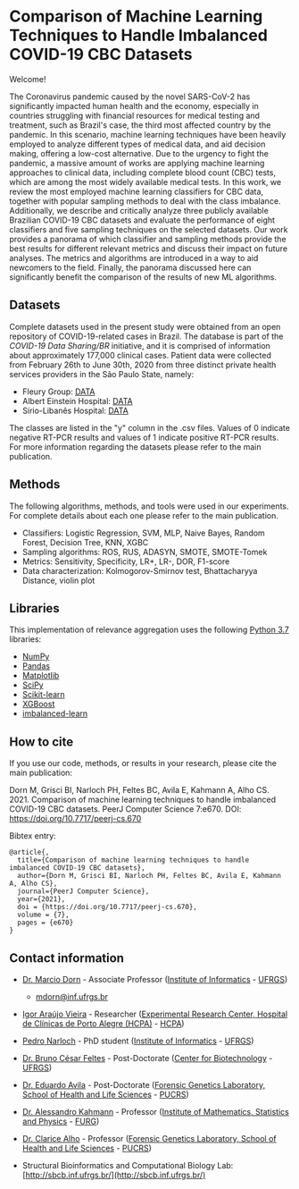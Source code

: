 # Comparison of Machine Learning Techniques to Handle Imbalanced COVID-19 CBC Datasets

Welcome!

The Coronavirus pandemic caused by the novel SARS-CoV-2 has significantly impacted human health and the economy, especially in countries struggling with financial resources for medical testing and treatment, such as Brazil's case, the third most affected country by the pandemic. In this scenario, machine learning techniques have been heavily employed to analyze different types of medical data, and aid decision making, offering a low-cost alternative. Due to the urgency to fight the pandemic, a massive amount of works are applying machine learning approaches to clinical data, including complete blood count (CBC) tests, which are among the most widely available medical tests. In this work, we review the most employed machine learning classifiers for CBC data, together with popular sampling methods to deal with the class imbalance. Additionally, we describe and critically analyze three publicly available Brazilian COVID-19 CBC datasets and evaluate the performance of eight classifiers and five sampling techniques on the selected datasets. Our work provides a panorama of which classifier and sampling methods provide the best results for different relevant metrics and discuss their impact on future analyses. The metrics and algorithms are introduced in a way to aid newcomers to the field. Finally, the panorama discussed here can significantly benefit the comparison of the results of new ML algorithms.

## Datasets

Complete datasets used in the present study were obtained from an open repository of COVID-19-related cases in Brazil. The database is part of the _COVID-19 Data Sharing/BR_ initiative, and it is comprised of information about approximately 177,000 clinical cases. Patient data were collected from February 26th to June 30th, 2020 from three distinct private health services providers in the São Paulo State, namely:

- Fleury Group: [DATA](FLEURY/DATA/)
- Albert Einstein Hospital: [DATA](AE/DATA/) 
- Sírio-Libanês Hospital: [DATA](HSL/DATA/) 

The classes are listed in the "y" column in the .csv files. Values of 0 indicate negative RT-PCR results and values of 1 indicate positive RT-PCR results. For more information regarding the datasets please refer to the main publication.

## Methods

The following algorithms, methods, and tools were used in our experiments. For complete details about each one please refer to the main publication.

- Classifiers: Logistic Regression, SVM, MLP, Naive Bayes, Random Forest, Decision Tree, KNN, XGBC
- Sampling algorithms: ROS, RUS, ADASYN, SMOTE, SMOTE-Tomek
- Metrics: Sensitivity, Specificity, LR+, LR-, DOR, F1-score
- Data characterization: Kolmogorov-Smirnov test, Bhattacharyya Distance, violin plot

## Libraries

This implementation of relevance aggregation uses the following [Python 3.7](https://www.python.org/) libraries:

- [NumPy](https://numpy.org/)
- [Pandas](https://pandas.pydata.org/)
- [Matplotlib](https://matplotlib.org/)
- [SciPy](https://www.scipy.org/)
- [Scikit-learn](https://scikit-learn.org/stable/)
- [XGBoost](https://xgboost.readthedocs.io/en/latest/python/python_intro.html)
- [imbalanced-learn](https://imbalanced-learn.org/stable/)

## How to cite

If you use our code, methods, or results in your research, please cite the main publication:

Dorn M, Grisci BI, Narloch PH, Feltes BC, Avila E, Kahmann A, Alho CS. 2021. Comparison of machine learning techniques to handle imbalanced COVID-19 CBC datasets. PeerJ Computer Science 7:e670. DOI: https://doi.org/10.7717/peerj-cs.670

Bibtex entry:
```
@article{,
  title={Comparison of machine learning techniques to handle imbalanced COVID-19 CBC datasets},
  author={Dorn M, Grisci BI, Narloch PH, Feltes BC, Avila E, Kahmann A, Alho CS},
  journal={PeerJ Computer Science},
  year={2021},
  doi = {https://doi.org/10.7717/peerj-cs.670},
  volume = {7},
  pages = {e670}
}
```

## Contact information

- [Dr. Marcio Dorn](https://orcid.org/0000-0001-8534-3480) - Associate Professor ([Institute of Informatics](https://www.inf.ufrgs.br/site/en) - [UFRGS](http://www.ufrgs.br/english/home))

    - mdorn@inf.ufrgs.br

- [Igor Araújo Vieira](https://orcid.org/0000-0003-0557-3521) - Researcher ([Experimental Research Center, Hospital de Clínicas de Porto Alegre (HCPA)](https://www.hcpa.edu.br/) - [HCPA](https://www.hcpa.edu.br/))

- [Pedro Narloch](https://scholar.google.com/citations?user=KFfidFEAAAAJ&hl=pt-PT) - PhD student ([Institute of Informatics](https://www.inf.ufrgs.br/site/en) - [UFRGS](http://www.ufrgs.br/english/home))

- [Dr. Bruno César Feltes](https://orcid.org/0000-0002-2825-8295) - Post-Doctorate ([Center for Biotechnology](https://www.ufrgs.br/ppgbcm/?lang=en) - [UFRGS](http://www.ufrgs.br/english/home))

- [Dr. Eduardo Avila]() - Post-Doctorate ([Forensic Genetics Laboratory, School of Health and Life Sciences](https://www.pucrs.br/health-sciences/) - [PUCRS](https://www.pucrs.br/en/))

- [Dr. Alessandro Kahmann](http://lattes.cnpq.br/4661839485236719) - Professor ([Institute of Mathematics, Statistics and Physics](https://imef.furg.br/) - [FURG](https://www.furg.br/en/))

- [Dr. Clarice Alho](https://orcid.org/0000-0002-4819-9587) - Professor ([Forensic Genetics Laboratory, School of Health and Life Sciences](https://www.pucrs.br/health-sciences/) - [PUCRS](https://www.pucrs.br/en/))

- Structural Bioinformatics and Computational Biology Lab: [http://sbcb.inf.ufrgs.br/](http://sbcb.inf.ufrgs.br/)

